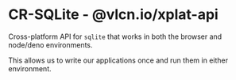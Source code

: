 # CR-SQLite - @vlcn.io/xplat-api

Cross-platform API for `sqlite` that works in both the browser and node/deno environments.

This allows us to write our applications once and run them in either environment.
